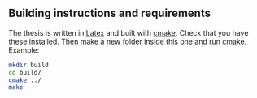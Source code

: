 ## Building instructions and requirements
The thesis is written in [Latex](https://www.latex-project.org/get/) and built with [cmake](https://cmake.org/).
Check that you have these installed. Then make a new folder inside this one and run cmake. Example:
```bash
mkdir build
cd build/
cmake ../
make
```
